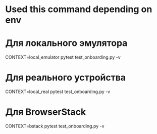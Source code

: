 # Used this command depending on env

# Для локального эмулятора
CONTEXT=local_emulator pytest test_onboarding.py -v

# Для реального устройства
CONTEXT=local_real pytest test_onboarding.py -v

# Для BrowserStack
CONTEXT=bstack pytest test_onboarding.py -v